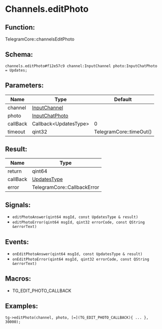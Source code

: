 # Channels.editPhoto

## Function:

TelegramCore::channelsEditPhoto

## Schema:

`channels.editPhoto#f12e57c9 channel:InputChannel photo:InputChatPhoto = Updates;`
## Parameters:

|Name|Type|Default|
|----|----|-------|
|channel|[InputChannel](../../types/inputchannel.md)||
|photo|[InputChatPhoto](../../types/inputchatphoto.md)||
|callBack|Callback<UpdatesType\>|0|
|timeout|qint32|TelegramCore::timeOut()|

## Result:

|Name|Type|
|----|----|
|return|qint64|
|callBack|[UpdatesType](../../types/updatestype.md)|
|error|TelegramCore::CallbackError|

## Signals:

* `editPhotoAnswer(qint64 msgId, const UpdatesType & result)`
* `editPhotoError(qint64 msgId, qint32 errorCode, const QString &errorText)`

## Events:

* `onEditPhotoAnswer(qint64 msgId, const UpdatesType & result)`
* `onEditPhotoError(qint64 msgId, qint32 errorCode, const QString &errorText)`

## Macros:

* TG_EDIT_PHOTO_CALLBACK

## Examples:

`tg->editPhoto(channel, photo, [=](TG_EDIT_PHOTO_CALLBACK){
    ...
}, 30000);`
